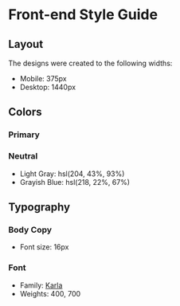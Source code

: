 # Front-end Style Guide

## Layout

The designs were created to the following widths:

- Mobile: 375px
- Desktop: 1440px

## Colors

### Primary



### Neutral

- Light Gray: hsl(204, 43%, 93%)
- Grayish Blue: hsl(218, 22%, 67%)

## Typography

### Body Copy

- Font size: 16px

### Font

- Family: [Karla](https://fonts.google.com/specimen/Karla)
- Weights: 400, 700
